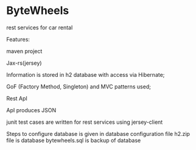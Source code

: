 # ByteWheels
rest services for car rental 

Features:

maven project

Jax-rs(jersey)

Information is stored in h2 database with access via Hibernate;

GoF (Factory Method, Singleton) and MVC patterns used;

Rest ApI

ApI produces JSON

junit test cases are written for rest services using jersey-client


Steps to configure database is given in database configuration file
h2.zip file is database
bytewheels.sql is backup of database
